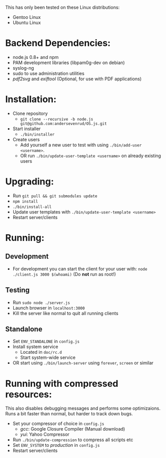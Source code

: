 This has only been tested on these Linux distributions:
* Gentoo Linux
* Ubuntu Linux

# Backend Dependencies:
* node.js 0.8+ and npm
* PAM development libraries (libpam0g-dev on debian)
* syslog-ng
* sudo to use administration utilities
* _pdf2svg_ and _exiftool_ (Optional, for use with PDF applications)

# Installation:
* Clone repository
  - `git clone --recursive -b node.js git@github.com:andersevenrud/OS.js.git`
* Start installer
  - `./bin/installer`
* Create users
  - Add yourself a new user to test with using `./bin/add-user <username>`.
  - OR run `./bin/update-user-template <username>` on already existing users

# Upgrading:
* Run `git pull && git submodules update`
* `npm install`
* `./bin/install-all`
* Update user templates with `./bin/update-user-template <username>`
* Restart server/clients

# Running:

## Development
* For development you can start the client for your user with:
  `node ./client.js 3000 $(whoami)` (Do **not** run as root!)

## Testing
* Run `sudo node ./server.js`
* Launch browser in `localhost:3000`
* Kill the server like normal to quit all running clients

## Standalone
* Set `ENV_STANDALONE` in `config.js`
* Install system service
  - Located in `doc/rc.d`
  - Start system-wide service
* OR start using `./bin/launch-server` using `forever`, `screen` or similar

# Running with compressed resources:
This also disables debugging messages and performs some optimizaions.
Runs a bit faster than normal, but harder to track down bugs.

* Set your compressor of choice in `config.js`
  - _gcc_: Google Closure Compiler (Manual download)
  - _yui_: Yahoo Compressor
* Run `./bin/update-compression` to compress all scripts etc
* Set `ENV_SYSTEM` to _production_ in `config.js`
* Restart server/clients
